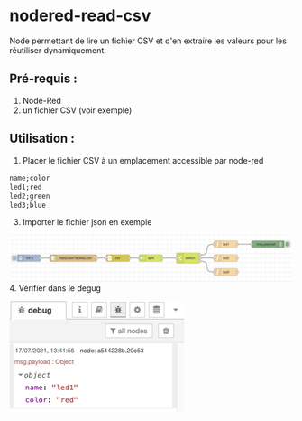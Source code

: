 # nodered-read-csv
Node permettant de lire un fichier CSV et d'en extraire les valeurs pour les réutiliser dynamiquement.

## Pré-requis : 
  1. Node-Red
  2. un fichier CSV (voir exemple)

## Utilisation :
 1. Placer le fichier CSV à un emplacement accessible par node-red
```
name;color
led1;red
led2;green
led3;blue
```
 3. Importer le fichier json en exemple
 
![alt text](https://github.com/lepopeye/nodered-read-csv/blob/main/example/nodered-tableau.png?raw=true)
 4. Vérifier dans le degug
 
![alt text](https://github.com/lepopeye/nodered-read-csv/blob/main/example/nodered-tableau-debug.png?raw=true)
